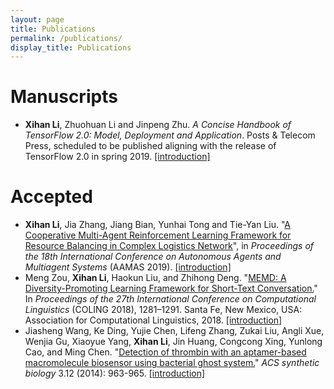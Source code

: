 ```yaml
---
layout: page
title: Publications
permalink: /publications/
display_title: Publications
---
```


# Manuscripts

- **Xihan Li**, Zhuohuan Li and Jinpeng Zhu. *A Concise Handbook of TensorFlow 2.0: Model, Deployment and Application*. Posts & Telecom Press, scheduled to be published aligning with the release of TensorFlow 2.0 in spring 2019. [[introduction]]({{site.url}}/tensorflow/2018/08/29/a-concise-handbook-of-tensorflow.html)

<!-- <table width="100%" style="border: 0px; ">
    <tr>
        <td>
            <center><img src="{{site.url}}/assets/publications/tfhandbook.png" width="100%"/></center>
        </td>
        <td width="70%">
            <b>Xihan Li</b>, Zhuohuan Li, Jingtian Peng and Jinpeng Zhu. <br />
            <b>A Concise Handbook of TensorFlow 2.0: Model, Deployment and Architecture</b> <br />
            <i>Posts & Telecom Press</i>, estimated to be published aligning with TensorFlow 2.0 (around early 2019) <br />
            More info with open-sourced version can be found <a href="/resources/#a-concise-handbook-of-tensorflow">here</a>.
        </td>
    </tr>
    <tr>
        <td>
            <center><img src="{{site.url}}/assets/publications/marl.png" width="100%"/></center>
        </td>
        <td width="70%">
            <b>Xihan Li</b>, Jia Zhang, Jiang Bian, Tie-Yan Liu, Yunhai Tong. <br />
            Work in Microsoft Research Asia, paper submitted to AAAI 2019
        </td>
    </tr>
</table> -->

# Accepted

- **Xihan Li**, Jia Zhang, Jiang Bian, Yunhai Tong and Tie-Yan Liu. "[A Cooperative Multi-Agent Reinforcement Learning Framework for Resource Balancing in Complex Logistics Network](https://arxiv.org/abs/1903.00714)", in *Proceedings of the 18th International Conference on Autonomous Agents and Multiagent Systems* (AAMAS 2019). [[introduction]]({{site.url}}/projects/#ecr-rl)
- Meng Zou, **Xihan Li**, Haokun Liu, and Zhihong Deng. "[MEMD: A Diversity-Promoting Learning Framework for Short-Text Conversation.](http://www.aclweb.org/anthology/C18-1109)" In *Proceedings of the 27th International Conference on Computational Linguistics* (COLING 2018), 1281–1291. Santa Fe, New Mexico, USA: Association for Computational Linguistics, 2018. [[introduction]]({{site.url}}/projects/#memd)
- Jiasheng Wang, Ke Ding, Yujie Chen, Lifeng Zhang, Zukai Liu, Angli Xue, Wenjia Gu, Xiaoyue Yang, **Xihan Li**, Jin Huang, Congcong Xing, Yunlong Cao, and Ming Chen. "[Detection of thrombin with an aptamer-based macromolecule biosensor using bacterial ghost system.](http://pubs.acs.org/doi/abs/10.1021/sb500018f)" *ACS synthetic biology* 3.12 (2014): 963-965. [[introduction]]({{site.url}}/projects/#aptamer)